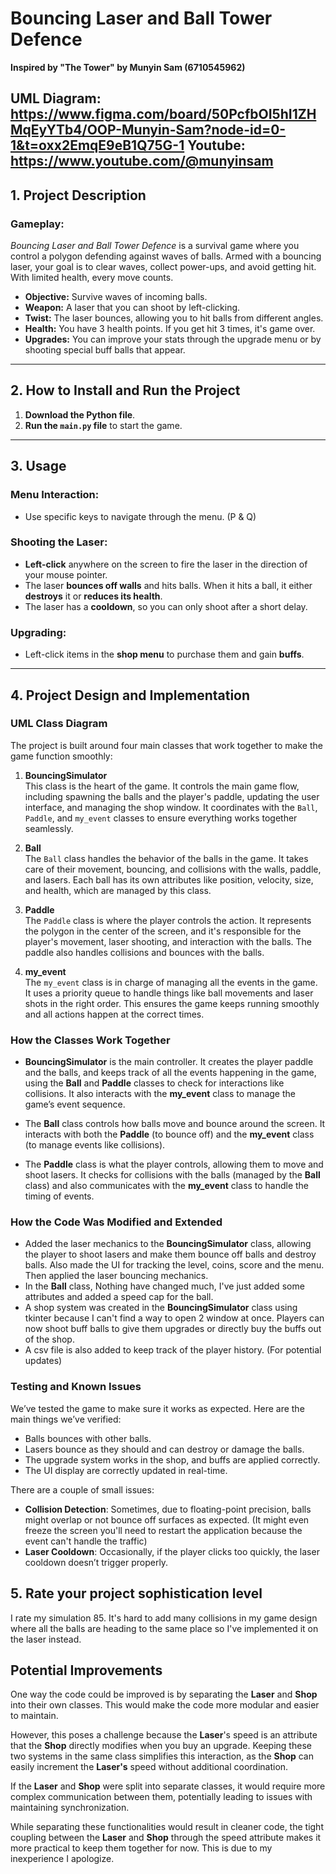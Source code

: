 # Bouncing Laser and Ball Tower Defence

**Inspired by "The Tower" by Munyin Sam (6710545962)**

**UML Diagram: https://www.figma.com/board/50PcfbOI5hI1ZHMqEyYTb4/OOP-Munyin-Sam?node-id=0-1&t=oxx2EmqE9eB1Q75G-1**
**Youtube: https://www.youtube.com/@munyinsam**
---

## 1. **Project Description**

### **Gameplay:**
*Bouncing Laser and Ball Tower Defence* is a survival game where you control a polygon defending against waves of balls. Armed with a bouncing laser, your goal is to clear waves, collect power-ups, and avoid getting hit. With limited health, every move counts.

- **Objective:** Survive waves of incoming balls.
- **Weapon:** A laser that you can shoot by left-clicking.
- **Twist:** The laser bounces, allowing you to hit balls from different angles.
- **Health:** You have 3 health points. If you get hit 3 times, it's game over.
- **Upgrades:** You can improve your stats through the upgrade menu or by shooting special buff balls that appear.

---

## 2. **How to Install and Run the Project**

1. **Download the Python file**.
2. **Run the `main.py` file** to start the game.

---

## 3. **Usage**

### **Menu Interaction:**
- Use specific keys to navigate through the menu. (P & Q)

### **Shooting the Laser:**
- **Left-click** anywhere on the screen to fire the laser in the direction of your mouse pointer.
- The laser **bounces off walls** and hits balls. When it hits a ball, it either **destroys** it or **reduces its health**.
- The laser has a **cooldown**, so you can only shoot after a short delay.

### **Upgrading:**
- Left-click items in the **shop menu** to purchase them and gain **buffs**.

---

## 4. **Project Design and Implementation**

### **UML Class Diagram**

The project is built around four main classes that work together to make the game function smoothly:

1. **BouncingSimulator**  
   This class is the heart of the game. It controls the main game flow, including spawning the balls and the player's paddle, updating the user interface, and managing the shop window. It coordinates with the `Ball`, `Paddle`, and `my_event` classes to ensure everything works together seamlessly.

2. **Ball**  
   The `Ball` class handles the behavior of the balls in the game. It takes care of their movement, bouncing, and collisions with the walls, paddle, and lasers. Each ball has its own attributes like position, velocity, size, and health, which are managed by this class.

3. **Paddle**  
   The `Paddle` class is where the player controls the action. It represents the polygon in the center of the screen, and it's responsible for the player's movement, laser shooting, and interaction with the balls. The paddle also handles collisions and bounces with the balls.

4. **my_event**  
   The `my_event` class is in charge of managing all the events in the game. It uses a priority queue to handle things like ball movements and laser shots in the right order. This ensures the game keeps running smoothly and all actions happen at the correct times.

### **How the Classes Work Together**

- **BouncingSimulator** is the main controller. It creates the player paddle and the balls, and keeps track of all the events happening in the game, using the **Ball** and **Paddle** classes to check for interactions like collisions. It also interacts with the **my_event** class to manage the game’s event sequence.
  
- The **Ball** class controls how balls move and bounce around the screen. It interacts with both the **Paddle** (to bounce off) and the **my_event** class (to manage events like collisions).
  
- The **Paddle** class is what the player controls, allowing them to move and shoot lasers. It checks for collisions with the balls (managed by the **Ball** class) and also communicates with the **my_event** class to handle the timing of events.
  
### **How the Code Was Modified and Extended**

- Added the laser mechanics to the **BouncingSimulator** class, allowing the player to shoot lasers and make them bounce off balls and destroy balls. Also made the UI for tracking the level, coins, score and the menu. Then applied the laser bouncing mechanics.
- In the **Ball** class, Nothing have changed much, I've just added some attributes and added a speed cap for the ball.
- A shop system was created in the **BouncingSimulator** class using tkinter because I can't find a way to open 2 window at once. Players can now shoot buff balls to give them upgrades or directly buy the buffs out of the shop.
- A csv file is also added to keep track of the player history. (For potential updates)

### **Testing and Known Issues**

We’ve tested the game to make sure it works as expected. Here are the main things we’ve verified:

- Balls bounces with other balls.
- Lasers bounce as they should and can destroy or damage the balls.
- The upgrade system works in the shop, and buffs are applied correctly.
- The UI display are correctly updated in real-time.

There are a couple of small issues:

- **Collision Detection**: Sometimes, due to floating-point precision, balls might overlap or not bounce off surfaces as expected. (It might even freeze the screen you'll need to restart the application because the event can't handle the traffic)
- **Laser Cooldown**: Occasionally, if the player clicks too quickly, the laser cooldown doesn’t trigger properly.

## 5. **Rate your project sophistication level**

I rate my simulation 85. It's hard to add many collisions in my game design where all the balls are heading to the same place so I've implemented it on the laser instead.

## Potential Improvements

One way the code could be improved is by separating the **Laser** and **Shop** into their own classes. This would make the code more modular and easier to maintain.

However, this poses a challenge because the **Laser**'s speed is an attribute that the **Shop** directly modifies when you buy an upgrade. Keeping these two systems in the same class simplifies this interaction, as the **Shop** can easily increment the **Laser's** speed without additional coordination.

If the **Laser** and **Shop** were split into separate classes, it would require more complex communication between them, potentially leading to issues with maintaining synchronization. 

While separating these functionalities would result in cleaner code, the tight coupling between the **Laser** and **Shop** through the speed attribute makes it more practical to keep them together for now. This is due to my inexperience I apologize.

